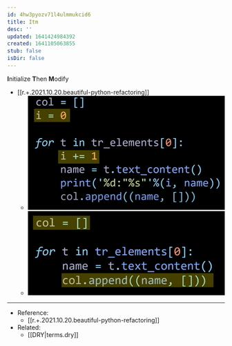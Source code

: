 ```yaml
---
id: 4hw3pyozv71l4ulmmukcid6
title: Itm
desc: ''
updated: 1641424984392
created: 1641105063855
stub: false
isDir: false
---
```



**I**nitialize **T**hen **M**odify

- [[r.+.2021.10.20.beautiful-python-refactoring]]
  - ![alt](assets/images/Pasted_image_20211020110715.png)
  - ![alt](assets/images/Pasted_image_20211020110728.png)

---

- Reference:
  - [[r.+.2021.10.20.beautiful-python-refactoring]]
- Related:
  - [[DRY|terms.dry]]

